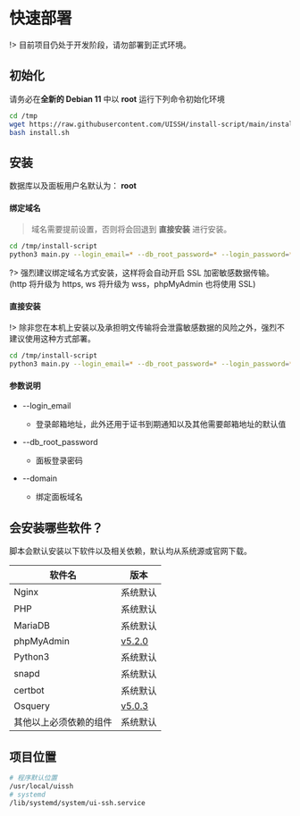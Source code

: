 # 快速部署

!> 目前项目仍处于开发阶段，请勿部署到正式环境。

## 初始化

请务必在**全新的 Debian 11** 中以 **root** 运行下列命令初始化环境

```bash
cd /tmp
wget https://raw.githubusercontent.com/UISSH/install-script/main/install.sh
bash install.sh
```

## 安装

数据库以及面板用户名默认为： **root**

<!-- tabs:start -->

#### **绑定域名**

> 域名需要提前设置，否则将会回退到  **直接安装**  进行安装。

```bash
cd /tmp/install-script 
python3 main.py --login_email=* --db_root_password=* --login_password=* --domain=your.domain.com
```

?> 强烈建议绑定域名方式安装，这样将会自动开启 SSL 加密敏感数据传输。(http 将升级为 https, ws 将升级为 wss，phpMyAdmin 也将使用
SSL)

#### **直接安装**

!> 除非您在本机上安装以及承担明文传输将会泄露敏感数据的风险之外，强烈不建议使用这种方式部署。

```bash
cd /tmp/install-script 
python3 main.py --login_email=* --db_root_password=* --login_password=* 
```

#### **参数说明**

- --login_email
    - 登录邮箱地址，此外还用于证书到期通知以及其他需要邮箱地址的默认值

- --db_root_password
    - 面板登录密码

- --domain
    - 绑定面板域名

<!-- tabs:end -->

## 会安装哪些软件？

脚本会默认安装以下软件以及相关依赖，默认均从系统源或官网下载。

| 软件名 | 版本 |
|------------|--|
| Nginx | 系统默认 |
| PHP | 系统默认 |
| MariaDB | 系统默认 |
| phpMyAdmin | [v5.2.0](https://github.com/UISSH/install-script/blob/main/src/phpMyAdmin/phpMyAdmin.py#L29) |
| Python3 | 系统默认 |
| snapd | 系统默认 |
| certbot | 系统默认 |
| Osquery | [v5.0.3](https://github.com/UISSH/install-script/blob/main/src/osquery/osquery.py#L41) |
| 其他以上必须依赖的组件 | 系统默认 |

## 项目位置

```bash
# 程序默认位置
/usr/local/uissh
# systemd
/lib/systemd/system/ui-ssh.service
```
